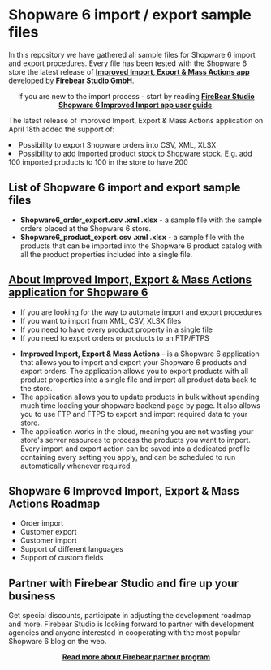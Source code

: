 # Shopware 6 import / export sample files

<p>In this repository we have gathered all sample files for Shopware 6 import and export procedures. Every file has been tested with the Shopware 6 store the latest release of <b><a href="https://store.shopware.com/en/fireb81914862032m/improved-import-export-mass-actions.html">Improved Import, Export & Mass Actions app</a></b> developed by <a href="https://firebearstudio.com/" target="_blank"><b>Firebear Studio GmbH</b></a>.</p>
<p align="center" />If you are new to the import process - start by reading <b><a href="https://firebearstudio.atlassian.net/wiki/spaces/FSPD/pages/1506574348/User+manual">FireBear Studio Shopware 6 Improved Import app user guide</a></b>.</p>
<p>The latest release of Improved Import, Export & Mass Actions application on April 18th added the support of:</p
<ul>
  <li>Possibility to export Shopware orders into CSV, XML, XLSX</li>
  <li>Possibility to add imported product stock to Shopware stock. E.g. add 100 imported products to 100 in the store to have 200</li>
</ul>
<h2>List of Shopware 6 import and export sample files</h3>
<ul>
  <li><b>Shopware6_order_export.csv .xml .xlsx</b> - a sample file with the sample orders placed at the Shopware 6 store.</li>
  <li><b>Shopware6_product_export.csv .xml .xlsx</b> - a sample file with the products that can be imported into the Shopware 6 product catalog with all the product properties included into a single file.</li>
</ul>

<h2><a href="https://store.shopware.com/en/fireb81914862032m/improved-import-export-mass-actions.html">About Improved Import, Export & Mass Actions application for Shopware 6</a></h2>
<ul>
  <li>If you are looking for the way to automate import and export procedures</li>
  <li>If you want to import from XML, CSV, XLSX files</li>
  <li>If you need to have every product property in a single file</li>
  <li>If you need to export orders or products to an FTP/FTPS</li>
</ul>
<ul>
  <li><b>Improved Import, Export & Mass Actions</b> - is a Shopware 6 application that allows you to import and export your Shopware 6 products and export orders. The application allows you to export products with all product properties into a single file and import all product data back to the store.</li>
  <li>The application allows you to update products in bulk without spending much time loading your shopware backend page by page. It also allows you to use FTP and FTPS to export and import required data to your store.</li>
  <li>The application works in the cloud, meaning you are not wasting your store's server resources to process the products you want to import. Every import and export action can be saved into a dedicated profile containing every setting you apply, and can be scheduled to run automatically whenever required.</li>
</ul>

<h2>Shopware 6 Improved Import, Export & Mass Actions Roadmap</h2>
  <ul>
    <li>Order import</li>
    <li>Customer export</li>
    <li>Customer import</li>
    <li>Support of different languages</li>
    <li>Support of custom fields</li>
  </ul>

<h2>Partner with Firebear Studio and fire up your business</h2>
Get special discounts, participate in adjusting the development roadmap and more. Firebear Studio is looking forward to partner with development agencies and anyone interested in cooperating with the most popular Shopware 6 blog on the web.
<p align="center" /><a href="https://firebearstudio.com/blog/introducing-firebear-partner-loyalty-program.html" ><b>Read more about Firebear partner program</b></a></p>
